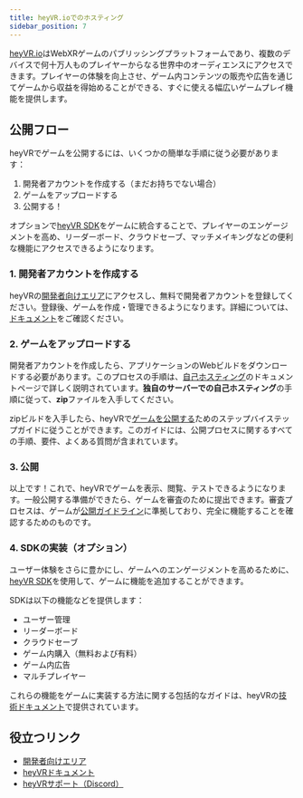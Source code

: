 ```yaml
---
title: heyVR.ioでのホスティング
sidebar_position: 7
---
```


[heyVR.io](https://heyvr.io)はWebXRゲームのパブリッシングプラットフォームであり、複数のデバイスで何十万人ものプレイヤーからなる世界中のオーディエンスにアクセスできます。プレイヤーの体験を向上させ、ゲーム内コンテンツの販売や広告を通じてゲームから収益を得始めることができる、すぐに使える幅広いゲームプレイ機能を提供します。

## 公開フロー

heyVRでゲームを公開するには、いくつかの簡単な手順に従う必要があります：

1. 開発者アカウントを作成する（まだお持ちでない場合）
2. ゲームをアップロードする
3. 公開する！

オプションで[heyVR SDK](https://docs.heyvr.io/en/game-development/sdk)をゲームに統合することで、プレイヤーのエンゲージメントを高め、リーダーボード、クラウドセーブ、マッチメイキングなどの便利な機能にアクセスできるようになります。

### 1. 開発者アカウントを作成する

heyVRの[開発者向けエリア](https://developer.heyvr.io)にアクセスし、無料で開発者アカウントを登録してください。登録後、ゲームを作成・管理できるようになります。詳細については、[ドキュメント](https://docs.heyvr.io)をご確認ください。

### 2. ゲームをアップロードする

開発者アカウントを作成したら、アプリケーションのWebビルドをダウンロードする必要があります。このプロセスの手順は、[自己ホスティング](/user-manual/editor/publishing/web/self-hosting/#self-hosting-on-your-own-server)のドキュメントページで詳しく説明されています。**独自のサーバーでの自己ホスティング**の手順に従って、**zip**ファイルを入手してください。

zipビルドを入手したら、heyVRで[ゲームを公開する](https://docs.heyvr.io/en/developer-area/publish-a-game)ためのステップバイステップガイドに従うことができます。このガイドには、公開プロセスに関するすべての手順、要件、よくある質問が含まれています。

### 3. 公開

以上です！これで、heyVRでゲームを表示、閲覧、テストできるようになります。一般公開する準備ができたら、ゲームを審査のために提出できます。審査プロセスは、ゲームが[公開ガイドライン](https://heyvr.io/hc/legal/heyvr-io-publishing-policies)に準拠しており、完全に機能することを確認するためのものです。

### 4. SDKの実装（オプション）

ユーザー体験をさらに豊かにし、ゲームへのエンゲージメントを高めるために、[heyVR SDK](https://docs.heyvr.io/en/game-development/sdk)を使用して、ゲームに機能を追加することができます。

SDKは以下の機能などを提供します：

- ユーザー管理
- リーダーボード
- クラウドセーブ
- ゲーム内購入（無料および有料）
- ゲーム内広告
- マルチプレイヤー

これらの機能をゲームに実装する方法に関する包括的なガイドは、heyVRの[技術ドキュメント](https://docs.heyvr.io/en/game-development/sdk)で提供されています。

## 役立つリンク

- [開発者向けエリア](https://developer.heyvr.io)
- [heyVRドキュメント](https://docs.heyvr.io)
- [heyVRサポート（Discord）](https://heyvr.io/discord)
